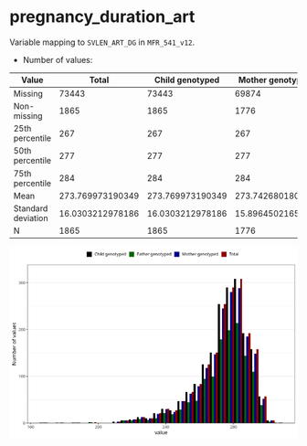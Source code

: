 # pregnancy_duration_art
Variable mapping to `SVLEN_ART_DG` in `MFR_541_v12`.
- Number of values:

| Value | Total | Child genotyped | Mother genotyped | Father genotyped |
| ----- | ----- | --------------- | ---------------- | ---------------- |
| Missing | 73443 | 73443 | 69874 | 48797 |
| Non-missing | 1865 | 1865 | 1776 | 1287 |
| 25th percentile | 267 | 267 | 267 | 268 |
| 50th percentile | 277 | 277 | 277 | 277 |
| 75th percentile | 284 | 284 | 284 | 285 |
| Mean | 273.769973190349 | 273.769973190349 | 273.74268018018 | 274.076923076923 |
| Standard deviation | 16.0303212978186 | 16.0303212978186 | 15.8964502165938 | 15.9152446215883 |
| N | 1865 | 1865 | 1776 | 1287 |



![](pregnancy_duration_art_n.png)



